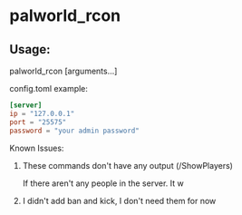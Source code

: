 # palworld_rcon

## Usage:

palworld_rcon <command> [arguments...]

config.toml example:

```toml
[server]
ip = "127.0.0.1"
port = "25575" 
password = "your admin password"
```

Known Issues:

1. These commands don't have any output (/ShowPlayers)

   If there aren't any people in the server. It w

2. I didn't add ban and kick, I don't need them for now